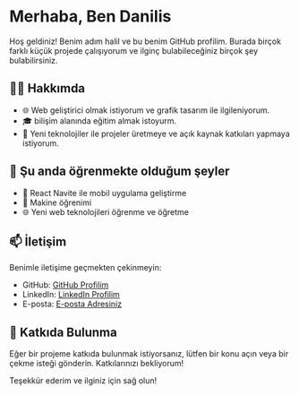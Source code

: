 # Merhaba, Ben Danilis

Hoş geldiniz! Benim adım halil ve bu benim GitHub profilim. Burada birçok farklı küçük projede çalışıyorum ve ilginç bulabileceğiniz birçok şey bulabilirsiniz.

## 🧑‍💻 Hakkımda

- 🌐 Web geliştirici olmak istiyorum ve grafik tasarım ile ilgileniyorum.
- 🎓 bilişim alanında eğitim almak istoyurm.
- 🚀 Yeni teknolojiler ile projeler üretmeye ve açık kaynak katkıları yapmaya istiyorum.


## 🌱 Şu anda öğrenmekte olduğum şeyler

- 📱 React Navite ile mobil uygulama geliştirme
- 🤖 Makine öğrenimi
- 🌐 Yeni web teknolojileri öğrenme ve öğretme 

## 📫 İletişim

Benimle iletişime geçmekten çekinmeyin:

- GitHub: [GitHub Profilim](link_to_profile)
- LinkedIn: [LinkedIn Profilim](https://www.linkedin.com/in/halil-anik/)
- E-posta: [E-posta Adresiniz](mailto:you@example.com)

## 🤝 Katkıda Bulunma

Eğer bir projeme katkıda bulunmak istiyorsanız, lütfen bir konu açın veya bir çekme isteği gönderin. Katkılarınızı bekliyorum!

Teşekkür ederim ve ilginiz için sağ olun!
